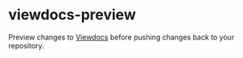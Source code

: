 # viewdocs-preview

Preview changes to [Viewdocs](http://viewdocs.io/) before pushing changes back
to your repository.
